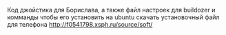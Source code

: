 Код джойстика для Борислава, а также файл настроек для buildozer и комманды чтобы его установить на ubuntu
скачать установочный файл для телефона http://f0541798.xsph.ru/source/soft/
